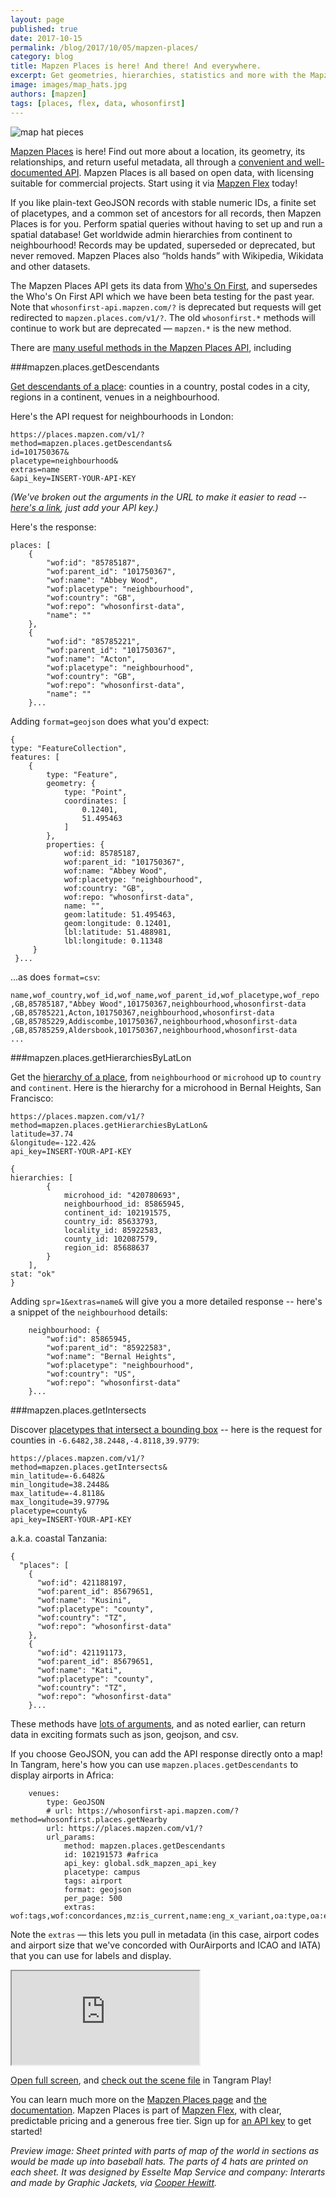 ```yaml
---
layout: page
published: true
date: 2017-10-15
permalink: /blog/2017/10/05/mapzen-places/
category: blog
title: Mapzen Places is here! And there! And everywhere. 
excerpt: Get geometries, hierarchies, statistics and more with the Mapzen Places API.
image: images/map_hats.jpg
authors: [mapzen]
tags: [places, flex, data, whosonfirst]
---
```


![map hat pieces](images/map_hats.jpg)

[Mapzen Places](https://mapzen.com/data/places/) is here! Find out more about a location, its geometry, its relationships, and return useful metadata, all through a [convenient and well-documented API](https://mapzen.com/documentation/places/). Mapzen Places is all based on open data, with licensing suitable for commercial projects. Start using it via [Mapzen Flex](https://mapzen.com/pricing/) today!

If you like plain-text GeoJSON records with stable numeric IDs, a finite set of placetypes, and a common set of ancestors for all records, then Mapzen Places is for you. Perform spatial queries without having to set up and run a spatial database! Get worldwide admin hierarchies from continent to neighbourhood! Records may be updated, superseded or deprecated, but never removed. Mapzen Places also “holds hands” with Wikipedia, Wikidata and other datasets.

The Mapzen Places API gets its data from [Who's On First](https://whosonfirst.mapzen.com/), and supersedes the Who's On First API which we have been beta testing for the past year. Note that `whosonfirst-api.mapzen.com/?` is deprecated but requests will get redirected to `mapzen.places.com/v1/?`. The old `whosonfirst.*` methods will continue to work but are deprecated — `mapzen.*` is the new method.

There are [many useful methods in the Mapzen Places API](https://mapzen.com/documentation/places/methods/), including

###mapzen.places.getDescendants

[Get descendants of a place](https://mapzen.com/documentation/places/methods/#mapzen.places.getDescendants): counties in a country, postal codes in a city, regions in a continent, venues in a neighbourhood. 

Here's the API request for neighbourhoods in London:  

```
https://places.mapzen.com/v1/?
method=mapzen.places.getDescendants&
id=101750367&
placetype=neighbourhood&
extras=name
&api_key=INSERT-YOUR-API-KEY
```

_(We've broken out the arguments in the URL to make it easier to read -- [here's a link](https://places.mapzen.com/v1/?method=mapzen.places.getDescendants&id=101750367&placetype=neighbourhood&extras=name&api_key=INSERT-YOUR-API-KEY), just add your API key.)_

Here's the response:

```
places: [
    {
        "wof:id": "85785187",
        "wof:parent_id": "101750367",
        "wof:name": "Abbey Wood",
        "wof:placetype": "neighbourhood",
        "wof:country": "GB",
        "wof:repo": "whosonfirst-data",
        "name": ""
    },
    {
        "wof:id": "85785221",
        "wof:parent_id": "101750367",
        "wof:name": "Acton",
        "wof:placetype": "neighbourhood",
        "wof:country": "GB",
        "wof:repo": "whosonfirst-data",
        "name": ""
    }...
```

Adding `format=geojson` does what you'd expect:

```
{
type: "FeatureCollection",
features: [
    {
        type: "Feature",
        geometry: {
            type: "Point",
            coordinates: [
                0.12401,
                51.495463
            ]
        },
        properties: {
            wof:id: 85785187,
            wof:parent_id: "101750367",
            wof:name: "Abbey Wood",
            wof:placetype: "neighbourhood",
            wof:country: "GB",
            wof:repo: "whosonfirst-data",
            name: "",
            geom:latitude: 51.495463,
            geom:longitude: 0.12401,
            lbl:latitude: 51.488981,
            lbl:longitude: 0.11348
     }
 }...
```

...as does `format=csv`:


```
name,wof_country,wof_id,wof_name,wof_parent_id,wof_placetype,wof_repo
,GB,85785187,"Abbey Wood",101750367,neighbourhood,whosonfirst-data
,GB,85785221,Acton,101750367,neighbourhood,whosonfirst-data
,GB,85785229,Addiscombe,101750367,neighbourhood,whosonfirst-data
,GB,85785259,Aldersbook,101750367,neighbourhood,whosonfirst-data
...
```



###mapzen.places.getHierarchiesByLatLon

Get the [hierarchy of a place](https://mapzen.com/documentation/places/methods/#mapzenplacesgethierarchiesbylatlon), from `neighbourhood` or `microhood` up to `country` and `continent`. Here is the hierarchy for a microhood in Bernal Heights, San Francisco:

```
https://places.mapzen.com/v1/?
method=mapzen.places.getHierarchiesByLatLon&
latitude=37.74
&longitude=-122.42&
api_key=INSERT-YOUR-API-KEY
```

```
{
hierarchies: [
        {
            microhood_id: "420780693",
            neighbourhood_id: 85865945,
            continent_id: 102191575,
            country_id: 85633793,
            locality_id: 85922583,
            county_id: 102087579,
            region_id: 85688637
        }
    ],
stat: "ok"
}
```

Adding `spr=1&extras=name&` will give you a more detailed response -- here's a snippet of the `neighbourhood` details:

```
    neighbourhood: {
        "wof:id": 85865945,
        "wof:parent_id": "85922583",
        "wof:name": "Bernal Heights",
        "wof:placetype": "neighbourhood",
        "wof:country": "US",
        "wof:repo": "whosonfirst-data"
    }...
```

###mapzen.places.getIntersects

Discover [placetypes that intersect a bounding box](https://mapzen.com/documentation/places/methods/#mapzen.places.getIntersects) -- here is the request for counties in `-6.6482,38.2448,-4.8118,39.9779`:

```
https://places.mapzen.com/v1/?
method=mapzen.places.getIntersects&
min_latitude=-6.6482&
min_longitude=38.2448&
max_latitude=-4.8118&
max_longitude=39.9779&
placetype=county&
api_key=INSERT-YOUR-API-KEY
```

a.k.a. coastal Tanzania:


```
{
  "places": [
    {
      "wof:id": 421188197,
      "wof:parent_id": 85679651,
      "wof:name": "Kusini",
      "wof:placetype": "county",
      "wof:country": "TZ",
      "wof:repo": "whosonfirst-data"
    },
    {
      "wof:id": 421191173,
      "wof:parent_id": 85679651,
      "wof:name": "Kati",
      "wof:placetype": "county",
      "wof:country": "TZ",
      "wof:repo": "whosonfirst-data"
    }...
```

These methods have [lots of arguments](https://mapzen.com/documentation/places/methods/#arguments_8), and as noted earlier, can return data in exciting formats such as json, geojson, and csv.

If you choose GeoJSON, you can add the API response directly onto a map! In Tangram, here's how you can use `mapzen.places.getDescendants` to display airports in Africa:

```
    venues:
        type: GeoJSON
        # url: https://whosonfirst-api.mapzen.com/?method=whosonfirst.places.getNearby
        url: https://places.mapzen.com/v1/?
        url_params:
            method: mapzen.places.getDescendants
            id: 102191573 #africa
            api_key: global.sdk_mapzen_api_key
            placetype: campus
            tags: airport
            format: geojson
            per_page: 500
            extras: wof:tags,wof:concordances,mz:is_current,name:eng_x_variant,oa:type,oa:elevation_ft,wof:name

```

Note the `extras` — this lets you pull in metadata (in this case, airport codes and airport size that we've concorded with OurAirports and ICAO and IATA) that you can use for labels and display.

<div class="demo-wrapper">
<iframe src="https://mapzen.com/tangram/view/?api=22/1036#2.84/3.73/14.86"></iframe>
</div>

[Open full screen](https://mapzen.com/tangram/view/?api=22/1036#5.605/5.148/3.729), and [check out the scene file](https://mapzen.com/tangram/play/?api=22/1036#5.605/5.148/3.729) in Tangram Play!

You can learn much more on the [Mapzen Places page](https://mapzen.com/data/places/) and [the documentation](https://mapzen.com/documentation/places/). Mapzen Places is part of [Mapzen Flex](https://mapzen.com/pricing/), with clear, predictable pricing and a generous free tier. Sign up for [an API key](https://mapzen.com/developers) to get started!

_Preview image: Sheet printed with parts of map of the world in sections as would be made up into baseball hats. The parts of 4 hats are printed on each sheet. It was designed by Esselte Map Service and company: Interarts and made by Graphic Jackets,  via [Cooper Hewitt](https://collection.cooperhewitt.org/objects/18635637/)._
